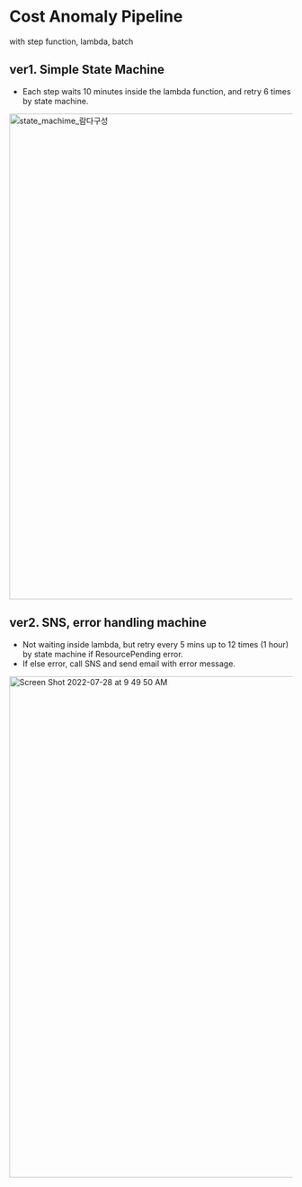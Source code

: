 # Cost Anomaly Pipeline
with step function, lambda, batch

## ver1. Simple State Machine
- Each step waits 10 minutes inside the lambda function, and retry 6 times by state machine.
<img width="864" alt="state_machime_람다구성" src="https://user-images.githubusercontent.com/57607047/180954828-289f9b6c-7cec-474d-acc0-c88e44a3b64e.png">

## ver2. SNS, error handling machine
- Not waiting inside lambda, but retry every 5 mins up to 12 times (1 hour) by state machine if ResourcePending error.
- If else error, call SNS and send email with error message.
<img width="892" alt="Screen Shot 2022-07-28 at 9 49 50 AM" src="https://user-images.githubusercontent.com/57607047/181397236-d73e6062-bedc-483d-8eec-662cb1576728.png">
